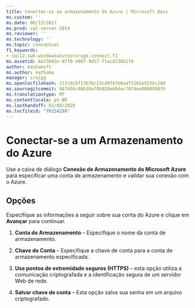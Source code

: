 ```yaml
---
title: Conectar-se ao armazenamento do Azure | Microsoft Docs
ms.custom: ''
ms.date: 06/13/2017
ms.prod: sql-server-2014
ms.reviewer: ''
ms.technology: ''
ms.topic: conceptual
f1_keywords:
- sql12.swb.windowsazurestorage.connect.f1
ms.assetid: 8e23845e-97f0-4907-9d57-f1acd338b1f0
author: mashamsft
ms.author: mathoma
manager: craigg
ms.openlocfilehash: 172c8cbf13b76c23cd9f4768aaf5162e923bc28d
ms.sourcegitcommit: b87d36c46b39af8b929ad94ec707dee8800950f5
ms.translationtype: MT
ms.contentlocale: pt-BR
ms.lasthandoff: 02/08/2020
ms.locfileid: "70154299"
---
```

# <a name="connect-to-azure-storage"></a>Conectar-se a um Armazenamento do Azure
  Use a caixa de diálogo **Conexão de Armazenamento do Microsoft Azure** para especificar uma conta de armazenamento e validar sua conexão com o Azure.  
  
## <a name="options"></a>Opções  
 Especifique as informações a seguir sobre sua conta do Azure e clique em **Avançar** para continuar.  
  
1.  **Conta de Armazenamento** – Especifique o nome da conta de armazenamento.  
  
2.  **Chave de Conta** – Especifique a chave de conta para a conta de armazenamento especificada.  
  
3.  **Use pontos de extremidade seguros (HTTPS)** – esta opção utiliza a comunicação criptografada e a identificação segura de um servidor Web de rede.  
  
4.  **Salvar chave de conta** – Esta opção salva sua senha em um arquivo criptografado.  
  
  
